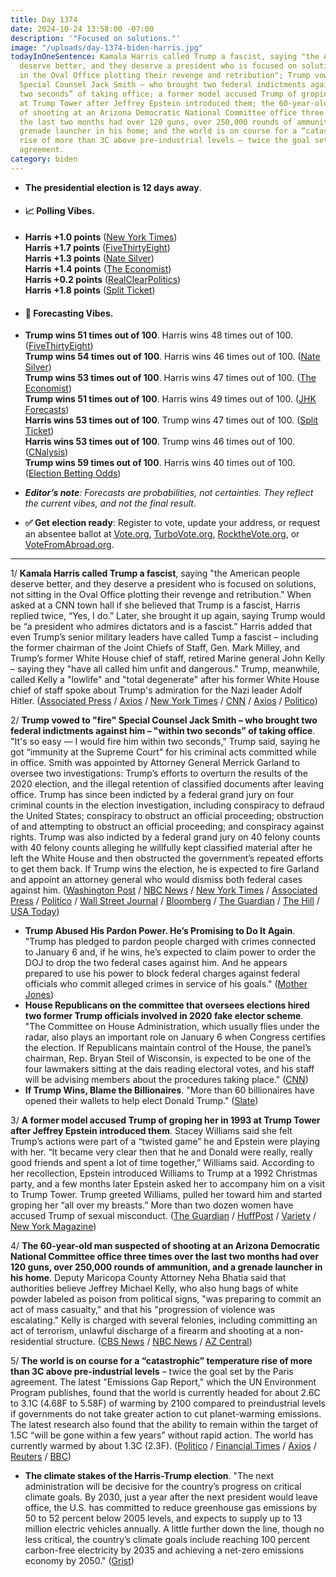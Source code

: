 ```yaml
---
title: Day 1374
date: 2024-10-24 13:58:00 -07:00
description: '"Focused on solutions."'
image: "/uploads/day-1374-biden-harris.jpg"
todayInOneSentence: Kamala Harris called Trump a fascist, saying "the American people
  deserve better, and they deserve a president who is focused on solutions, not sitting
  in the Oval Office plotting their revenge and retribution"; Trump vowed to "fire"
  Special Counsel Jack Smith – who brought two federal indictments against him – "within
  two seconds” of taking office; a former model accused Trump of groping her in 1993
  at Trump Tower after Jeffrey Epstein introduced them; the 60-year-old man suspected
  of shooting at an Arizona Democratic National Committee office three times over
  the last two months had over 120 guns, over 250,000 rounds of ammunition, and a
  grenade launcher in his home; and the world is on course for a “catastrophic” temperature
  rise of more than 3C above pre-industrial levels – twice the goal set by the Paris
  agreement.
category: biden
---
```


* **The presidential election is 12 days away**.
* #### 📈 Polling Vibes.
* **Harris +1.0 points** ([New York Times](https://www.nytimes.com/interactive/2024/us/elections/polls-president.html)) \
**Harris +1.7 points** ([FiveThirtyEight](https://projects.fivethirtyeight.com/polls/president-general/2024/national/)) \
**Harris +1.3 points** ([Nate Silver](https://www.natesilver.net/p/nate-silver-2024-president-election-polls-model)) \
**Harris +1.4 points** ([The Economist](https://www.economist.com/interactive/us-2024-election/trump-harris-polls)) \
**Harris +0.2 points** ([RealClearPolitics](https://www.realclearpolling.com/polls/president/general/2024/trump-vs-harris)) \
**Harris +1.8 points** ([Split Ticket](https://split-ticket.org/2024-presidential-polling-averages/))
* #### 🔮 Forecasting Vibes.
* **Trump wins 51 times out of 100**. Harris wins 48 times out of 100. ([FiveThirtyEight](https://projects.fivethirtyeight.com/2024-election-forecast/)) \
**Trump wins 54 times out of 100**. Harris wins 46 times out of 100. ([Nate Silver](https://www.natesilver.net/p/nate-silver-2024-president-election-polls-model)) \
**Trump wins 53 times out of 100**. Harris wins 47 times out of 100. ([The Economist](https://www.economist.com/interactive/us-2024-election/prediction-model/president/)) \
**Trump wins 51 times out of 100**. Harris wins 49 times out of 100. ([JHK Forecasts](https://projects.jhkforecasts.com/2024/president/#standard)) \
**Harris wins 53 times out of 100**. Trump wins 47 times out of 100. ([Split Ticket](https://split-ticket.org/2024-presidential-ratings/)) \
**Harris wins 53 times out of 100**. Trump wins 46 times out of 100. ([CNalysis](https://projects.cnalysis.com/23-24/president)) \
**Trump wins 59 times out of 100**. Harris wins 40 times out of 100. ([Election Betting Odds](https://www.electionbettingodds.com/)) 

* ***Editor’s note**: Forecasts are probabilities, not certainties. They reflect the current vibes, and not the final result*. 

* **✅ Get election ready**: Register to vote, update your address, or request an absentee ballot at [Vote.org](https://www.vote.org/), [TurboVote.org](https://turbovote.org/), [RocktheVote.org](https://www.rockthevote.org/), or [VoteFromAbroad.org](https://www.votefromabroad.org/).

--- 

1/ **Kamala Harris called Trump a fascist**, saying "the American people deserve better, and they deserve a president who is focused on solutions, not sitting in the Oval Office plotting their revenge and retribution." When asked at a CNN town hall if she believed that Trump is a fascist, Harris replied twice, “Yes, I do.” Later, she brought it up again, saying Trump would be “a president who admires dictators and is a fascist.” Harris added that even Trump’s senior military leaders have called Tump a fascist – including the former chairman of the Joint Chiefs of Staff, Gen. Mark Milley, and Trump’s former White House chief of staff, retired Marine general John Kelly – saying they "have all called him unfit and dangerous." Trump, meanwhile, called Kelly a "lowlife" and "total degenerate" after his former White House chief of staff spoke about Trump's admiration for the Nazi leader Adolf Hitler. ([Associated Press](https://apnews.com/article/trump-john-kelly-nazis-hitler-87d672e1ec1a6645808050fc60f6b8bc) / [Axios](https://www.axios.com/2024/10/24/harris-trump-fascist-cnn-town-hall) / [New York Times](https://www.nytimes.com/2024/10/24/us/politics/harris-town-hall-cnn-takeaways.html) / [CNN](https://www.cnn.com/2024/10/23/politics/takeaways-kamala-harris-town-hall/index.html) / [Axios](https://www.axios.com/2024/10/24/trump-respond-john-kelly-hitler) / [Politico](https://www.politico.com/live-updates/2024/10/23/2024-elections-live-coverage-updates-analysis/trump-john-kelly-military-00185207))

2/ **Trump vowed to "fire" Special Counsel Jack Smith – who brought two federal indictments against him – "within two seconds” of taking office**. "It's so easy — I would fire him within two seconds," Trump said, saying he got “immunity at the Supreme Court" for his criminal acts committed while in office. Smith was appointed by Attorney General Merrick Garland to oversee two investigations: Trump’s efforts to overturn the results of the 2020 election, and the illegal retention of classified documents after leaving office. Trump has since been indicted by a federal grand jury on four criminal counts in the election investigation, including conspiracy to defraud the United States; conspiracy to obstruct an official proceeding; obstruction of and attempting to obstruct an official proceeding; and conspiracy against rights. Trump was also indicted by a federal grand jury on 40 felony counts with 40 felony counts alleging he willfully kept classified material after he left the White House and then obstructed the government’s repeated efforts to get them back. If Trump wins the election, he is expected to fire Garland and appoint an attorney general who would dismiss both federal cases against him. ([Washington Post](https://www.washingtonpost.com/elections/2024/10/24/trump-fire-jack-smith/) / [NBC News](https://www.nbcnews.com/politics/2024-election/trump-says-fire-jack-smith-two-seconds-elected-rcna177025) / [New York Times](https://www.nytimes.com/2024/10/24/us/politics/trump-jack-smith.html) / [Associated Press](https://apnews.com/article/trump-fire-special-counsel-jack-smith-b0d3d24286fbe0c461a901a33ec78d62) / [Politico](https://www.politico.com/live-updates/2024/10/24/2024-elections-live-coverage-updates-analysis/donald-trump-fire-jack-smith-00185291) / [Wall Street Journal](https://www.wsj.com/livecoverage/harris-trump-election-10-24-2024) / [Bloomberg](https://www.bloomberg.com/news/articles/2024-10-24/trump-vows-to-fire-special-counsel-beyonce-to-rally-with-harris) / [The Guardian](https://www.theguardian.com/us-news/live/2024/oct/24/donald-trump-kamala-harris-us-election-politics-democrats-republicans) / [The Hill](https://thehill.com/homenews/campaign/4951188-trump-fire-jack-smith/) / [USA Today](https://www.usatoday.com/story/news/politics/elections/2024/10/24/donald-trump-fire-special-counsel-jack-smith/75821727007/))
 
* **Trump Abused His Pardon Power. He’s Promising to Do It Again**. "Trump has pledged to pardon people charged with crimes connected to January 6 and, if he wins, he’s expected to claim power to order the DOJ to drop the two federal cases against him. And he appears prepared to use his power to block federal charges against federal officials who commit alleged crimes in service of his goals." ([Mother Jones](https://www.motherjones.com/politics/2024/10/donald-trump-pardons-russia-january-6-kushner/))
* **House Republicans on the committee that oversees elections hired two former Trump officials involved in 2020 fake elector scheme**. "The Committee on House Administration, which usually flies under the radar, also plays an important role on January 6 when Congress certifies the election. If Republicans maintain control of the House, the panel’s chairman, Rep. Bryan Steil of Wisconsin, is expected to be one of the four lawmakers sitting at the dais reading electoral votes, and his staff will be advising members about the procedures taking place." ([CNN](https://www.cnn.com/2024/10/24/politics/house-gop-committee-trump-fake-elector-scheme/index.html))
* **If Trump Wins, Blame the Billionaires**. "More than 60 billionaires have opened their wallets to help elect Donald Trump." ([Slate](https://slate.com/news-and-politics/2024/10/trump-kamala-harris-election-elon-musk-gates-polls-2024.html))

3/ **A former model accused Trump of groping her in 1993 at Trump Tower after Jeffrey Epstein introduced them**. Stacey Williams said she felt Trump’s actions were part of a “twisted game” he and Epstein were playing with her. “It became very clear then that he and Donald were really, really good friends and spent a lot of time together,” Williams said. According to her recollection, Epstein introduced Williams to Trump at a 1992 Christmas party, and a few months later Epstein asked her to accompany him on a visit to Trump Tower. Trump greeted Williams, pulled her toward him and started groping her “all over my breasts.” More than two dozen women have accused Trump of sexual misconduct. ([The Guardian](https://www.theguardian.com/us-news/2024/oct/23/donald-trump-accuser-stacey-williams-jeffrey-epstein) / [HuffPost](https://www.huffpost.com/entry/donald-trump-jeffrey-epstein-sexual-assault_n_67198146e4b0ede6b2c001bc) / [Variety](https://variety.com/2024/politics/news/donald-trump-accused-groping-stacey-williams-jeffrey-epstein-1236189433/) / [New York Magazine](https://nymag.com/intelligencer/article/trump-groped-stacey-williams-model-jeffrey-epstein-allegations.html))

4/ **The 60-year-old man suspected of shooting at an Arizona Democratic National Committee office three times over the last two months had over 120 guns, over 250,000 rounds of ammunition, and a grenade launcher in his home**. Deputy Maricopa County Attorney Neha Bhatia said that authorities believe Jeffrey Michael Kelly, who also hung bags of white powder labeled as poison from political signs, "was preparing to commit an act of mass casualty," and that his "progression of violence was escalating." Kelly is charged with several felonies, including committing an act of terrorism, unlawful discharge of a firearm and shooting at a non-residential structure. ([CBS News](https://www.cbsnews.com/news/suspect-identified-dnc-shootings-tempe-arizona/) / [NBC News](https://www.nbcnews.com/politics/2024-election/police-arrest-suspect-gunshots-harris-campaign-office-arizona-rcna176744) / [AZ Central](https://www.azcentral.com/story/news/local/tempe-breaking/2024/10/23/suspect-identified-tempe-democratic-party-office-shootings/75806849007/))
 
5/ **The world is on course for a “catastrophic” temperature rise of more than 3C above pre-industrial levels** – twice the goal set by the Paris agreement. The latest "Emissions Gap Report," which the UN Environment Program publishes, found that the world is currently headed for about 2.6C to 3.1C (4.68F to 5.58F) of warming by 2100 compared to preindustrial levels if governments do not take greater action to cut planet-warming emissions. The latest research also found that the ability to remain within the target of 1.5C “will be gone within a few years” without rapid action. The world has currently warmed by about 1.3C (2.3F). ([Politico](https://www.politico.eu/article/united-nations-emissions-gap-global-warming-data-climate-change-report/) / [Financial Times](https://www.ft.com/content/ed16d880-4f63-4d64-b62e-5d2681a59494) / [Axios](https://www.axios.com/2024/10/24/global-warming-exceed-paris-targets) / [Reuters](https://www.reuters.com/business/environment/climate-set-warm-by-31-c-without-greater-action-un-report-warns-2024-10-24/) / [BBC](https://www.bbc.com/news/articles/cn0d24w28qno))

* **The climate stakes of the Harris-Trump election**. "The next administration will be decisive for the country’s progress on critical climate goals. By 2030, just a year after the next president would leave office, the U.S. has committed to reduce greenhouse gas emissions by 50 to 52 percent below 2005 levels, and expects to supply up to 13 million electric vehicles annually. A little further down the line, though no less critical, the country’s climate goals include reaching 100 percent carbon-free electricity by 2035 and achieving a net-zero emissions economy by 2050." ([Grist](https://grist.org/politics/the-climate-stakes-of-the-harris-trump-election/))



